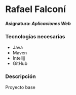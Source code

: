 # Rafael Falconí
#### Asignatura: *Aplicaciones Web*

### Tecnologías necesarias
* Java
* Maven
* Intelijj
* GitHub

### Descripción
Proyecto base

